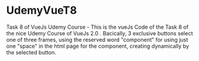 # UdemyVueT8
Task 8 of VueJs Udemy Course - This is the vueJs Code of the Task 8 of the nice Udemy Course of VueJs 2.0 .
Bacically, 3 exclusive buttons select one of three frames, using the reserved word "component" for using just
one "space" in the html page for the component, creating dynamically by the selected button.
